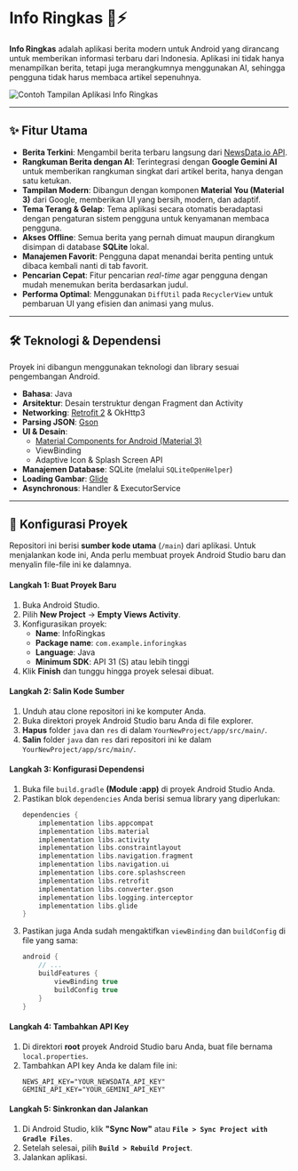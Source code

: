 # Info Ringkas 📖⚡

**Info Ringkas** adalah aplikasi berita modern untuk Android yang dirancang untuk memberikan informasi terbaru dari Indonesia. Aplikasi ini tidak hanya menampilkan berita, tetapi juga merangkumnya menggunakan AI, sehingga pengguna tidak harus membaca artikel sepenuhnya.

![Contoh Tampilan Aplikasi Info Ringkas](https://placehold.co/800x400/FFFFFF/000000?text=Tampilan+Aplikasi+Info+Ringkas)

---

## ✨ Fitur Utama

-   **Berita Terkini**: Mengambil berita terbaru langsung dari [NewsData.io API](https://newsdata.io/).
-   **Rangkuman Berita dengan AI**: Terintegrasi dengan **Google Gemini AI** untuk memberikan rangkuman singkat dari artikel berita, hanya dengan satu ketukan.
-   **Tampilan Modern**: Dibangun dengan komponen **Material You (Material 3)** dari Google, memberikan UI yang bersih, modern, dan adaptif.
-   **Tema Terang & Gelap**: Tema aplikasi secara otomatis beradaptasi dengan pengaturan sistem pengguna untuk kenyamanan membaca pengguna.
-   **Akses Offline**: Semua berita yang pernah dimuat maupun dirangkum disimpan di database **SQLite** lokal.
-   **Manajemen Favorit**: Pengguna dapat menandai berita penting untuk dibaca kembali nanti di tab favorit.
-   **Pencarian Cepat**: Fitur pencarian *real-time* agar pengguna dengan mudah menemukan berita berdasarkan judul.
-   **Performa Optimal**: Menggunakan `DiffUtil` pada `RecyclerView` untuk pembaruan UI yang efisien dan animasi yang mulus.

---

## 🛠️ Teknologi & Dependensi

Proyek ini dibangun menggunakan teknologi dan library sesuai pengembangan Android.

-   **Bahasa**: Java
-   **Arsitektur**: Desain terstruktur dengan Fragment dan Activity
-   **Networking**: [Retrofit 2](https://square.github.io/retrofit/) & OkHttp3
-   **Parsing JSON**: [Gson](https://github.com/google/gson)
-   **UI & Desain**:
    -   [Material Components for Android (Material 3)](https://material.io/develop/android/docs/getting-started)
    -   ViewBinding
    -   Adaptive Icon & Splash Screen API
-   **Manajemen Database**: SQLite (melalui `SQLiteOpenHelper`)
-   **Loading Gambar**: [Glide](https://github.com/bumptech/glide)
-   **Asynchronous**: Handler & ExecutorService

---

## 🚀 Konfigurasi Proyek

Repositori ini berisi **sumber kode utama** (`/main`) dari aplikasi. Untuk menjalankan kode ini, Anda perlu membuat proyek Android Studio baru dan menyalin file-file ini ke dalamnya.

#### Langkah 1: Buat Proyek Baru

1.  Buka Android Studio.
2.  Pilih **New Project** -> **Empty Views Activity**.
3.  Konfigurasikan proyek:
    -   **Name**: InfoRingkas
    -   **Package name**: `com.example.inforingkas`
    -   **Language**: Java
    -   **Minimum SDK**: API 31 (S) atau lebih tinggi
4.  Klik **Finish** dan tunggu hingga proyek selesai dibuat.

#### Langkah 2: Salin Kode Sumber

1.  Unduh atau clone repositori ini ke komputer Anda.
2.  Buka direktori proyek Android Studio baru Anda di file explorer.
3.  **Hapus** folder `java` dan `res` di dalam `YourNewProject/app/src/main/`.
4.  **Salin** folder `java` dan `res` dari repositori ini ke dalam `YourNewProject/app/src/main/`.

#### Langkah 3: Konfigurasi Dependensi

1.  Buka file `build.gradle` **(Module :app)** di proyek Android Studio Anda.
2.  Pastikan blok `dependencies` Anda berisi semua library yang diperlukan:
    ```gradle
    dependencies {
        implementation libs.appcompat
        implementation libs.material
        implementation libs.activity
        implementation libs.constraintlayout
        implementation libs.navigation.fragment
        implementation libs.navigation.ui
        implementation libs.core.splashscreen
        implementation libs.retrofit
        implementation libs.converter.gson
        implementation libs.logging.interceptor
        implementation libs.glide
    }
    ```
3.  Pastikan juga Anda sudah mengaktifkan `viewBinding` dan `buildConfig` di file yang sama:
    ```gradle
    android {
        // ...
        buildFeatures {
            viewBinding true
            buildConfig true
        }
    }
    ```

#### Langkah 4: Tambahkan API Key

1.  Di direktori **root** proyek Android Studio baru Anda, buat file bernama `local.properties`.
2.  Tambahkan API key Anda ke dalam file ini:
    ```properties
    NEWS_API_KEY="YOUR_NEWSDATA_API_KEY"
    GEMINI_API_KEY="YOUR_GEMINI_API_KEY"
    ```

#### Langkah 5: Sinkronkan dan Jalankan

1.  Di Android Studio, klik **"Sync Now"** atau **`File > Sync Project with Gradle Files`**.
2.  Setelah selesai, pilih **`Build > Rebuild Project`**.
3.  Jalankan aplikasi.
